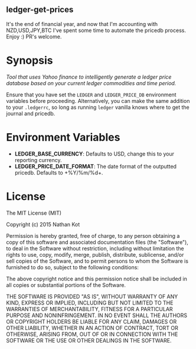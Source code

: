 ## ledger-get-prices

It's the end of financial year, and now that I'm accounting with NZD,USD,JPY,BTC I've spent some time to automate the
pricedb process. Enjoy :) PR's welcome.

# Synopsis

_Tool that uses Yahoo finance to intelligently generate
a ledger price database based on your current ledger
commodities and time period._

Ensure that you have set the `LEDGER` and `LEDGER_PRICE_DB`
environment variables before proceeding. Alternatively, you
can make the same addition to your `.ledgerrc`, so long as
running `ledger` vanilla knows where to get the journal and
pricedb.

# Environment Variables

* __LEDGER_BASE_CURRENCY__: Defaults to USD, change this to your reporting currency.
* __LEDGER_PRICE_DATE_FORMAT__: The date format of the outputted pricedb. Defaults to +%Y/%m/%d+.

# License

The MIT License (MIT)

Copyright (c) 2015 Nathan Kot

Permission is hereby granted, free of charge, to any person obtaining a copy
of this software and associated documentation files (the "Software"), to deal
in the Software without restriction, including without limitation the rights
to use, copy, modify, merge, publish, distribute, sublicense, and/or sell
copies of the Software, and to permit persons to whom the Software is
furnished to do so, subject to the following conditions:

The above copyright notice and this permission notice shall be included in
all copies or substantial portions of the Software.

THE SOFTWARE IS PROVIDED "AS IS", WITHOUT WARRANTY OF ANY KIND, EXPRESS OR
IMPLIED, INCLUDING BUT NOT LIMITED TO THE WARRANTIES OF MERCHANTABILITY,
FITNESS FOR A PARTICULAR PURPOSE AND NONINFRINGEMENT. IN NO EVENT SHALL THE
AUTHORS OR COPYRIGHT HOLDERS BE LIABLE FOR ANY CLAIM, DAMAGES OR OTHER
LIABILITY, WHETHER IN AN ACTION OF CONTRACT, TORT OR OTHERWISE, ARISING FROM,
OUT OF OR IN CONNECTION WITH THE SOFTWARE OR THE USE OR OTHER DEALINGS IN
THE SOFTWARE.
